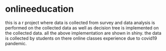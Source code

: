 # onlineeducation
this is a r project where data is collected from survey and data analysis is performed on the collected data as well as decision tree is implemented on the collected data.
all the above implementation are shown in shiny.
the data is collected by students on there online classes experience due to covid19 pandemic.
